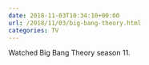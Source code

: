 ```yaml
---
date: 2018-11-03T10:34:10+00:00
url: /2018/11/03/big-bang-theory.html
categories: TV
---
```

Watched Big Bang Theory season 11.




